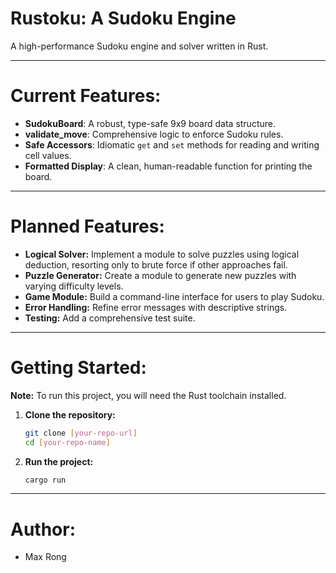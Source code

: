 # Rustoku: A Sudoku Engine
A high-performance Sudoku engine and solver written in Rust.

---
# Current Features:
- **SudokuBoard**: A robust, type-safe 9x9 board data structure.
- **validate_move**: Comprehensive logic to enforce Sudoku rules.
- **Safe Accessors**: Idiomatic `get` and `set` methods for reading and writing cell values.
- **Formatted Display**: A clean, human-readable function for printing the board.

--- 
# Planned Features: 
- **Logical Solver:** Implement a module to solve puzzles using logical deduction, resorting only to brute force if other approaches fail.
- **Puzzle Generator:** Create a module to generate new puzzles with varying difficulty levels.
- **Game Module:** Build a command-line interface for users to play Sudoku.
- **Error Handling:** Refine error messages with descriptive strings.
- **Testing:** Add a comprehensive test suite.

---
# Getting Started:
**Note:** To run this project, you will need the Rust toolchain installed.

1.  **Clone the repository:**
    ```sh
    git clone [your-repo-url]
    cd [your-repo-name]
    ```

2.  **Run the project:**
    ```sh
    cargo run
    ```

---
# Author:
- Max Rong

